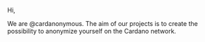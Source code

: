 Hi, 

We are @cardanonymous. The aim of our projects is to create the possibility to anonymize yourself on the Cardano network.
